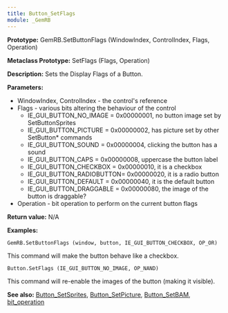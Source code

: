 ```yaml
---
title: Button_SetFlags
module: _GemRB
---
```


**Prototype:** GemRB.SetButtonFlags (WindowIndex, ControlIndex, Flags, Operation)

**Metaclass Prototype:** SetFlags (Flags, Operation)

**Description:** Sets the Display Flags of a Button. 

**Parameters:**
  * WindowIndex, ControlIndex - the control's reference
  * Flags - various bits altering the behaviour of the control
    * IE_GUI_BUTTON_NO_IMAGE   = 0x00000001, no button image set by SetButtonSprites
    * IE_GUI_BUTTON_PICTURE    = 0x00000002, has picture set by other SetButton* commands
    * IE_GUI_BUTTON_SOUND      = 0x00000004, clicking the button has a sound
    * IE_GUI_BUTTON_CAPS       = 0x00000008, uppercase the button label
    * IE_GUI_BUTTON_CHECKBOX   = 0x00000010, it is a checkbox
    * IE_GUI_BUTTON_RADIOBUTTON= 0x00000020, it is a radio button
    * IE_GUI_BUTTON_DEFAULT    = 0x00000040, it is the default button
    * IE_GUI_BUTTON_DRAGGABLE  = 0x00000080, the image of the button is draggable?
  * Operation - bit operation to perform on the current button flags

**Return value:** N/A

**Examples:**

    GemRB.SetButtonFlags (window, button, IE_GUI_BUTTON_CHECKBOX, OP_OR)
This command will make the button behave like a checkbox.

    Button.SetFlags (IE_GUI_BUTTON_NO_IMAGE, OP_NAND)
This command will re-enable the images of the button (making it visible).

**See also:** [Button_SetSprites](Button_SetSprites.md), [Button_SetPicture](Button_SetPicture.md), [Button_SetBAM](Button_SetBAM.md), [bit_operation](bit_operation.md)
